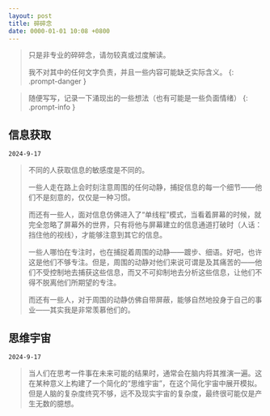 ```yaml
---
layout: post
title: 碎碎念
date: 0000-01-01 10:08 +0800
---
```


> 只是非专业的碎碎念，请勿较真或过度解读。
>
> 我不对其中的任何文字负责，并且一些内容可能缺乏实际含义。
{: .prompt-danger }

> 随便写写，记录一下涌现出的一些想法（也有可能是一些负面情绪）
{: .prompt-info }

<!-- ## 维特根斯坦 -->

<!-- ## 素晴日——向日葵的坡道 -->

<!-- ## 关注与感染 -->

<!-- ## 社恐 -->

<!-- ## 二次检查 -->

<!-- ## 耳机降噪 -->

<!-- ## 思维定式

没有的东西真的能“涌现”出来吗 -->

## 信息获取

`2024-9-17`

> 不同的人获取信息的敏感度是不同的。
>
> 一些人走在路上会时刻注意周围的任何动静，捕捉信息的每一个细节——他们不是刻意的，仅仅是一种习惯。
>
> 而还有一些人，面对信息仿佛进入了“单线程”模式，当看着屏幕的时候，就完全忽略了屏幕外的世界，只有将他与屏幕建立的信息通道打破时（人话：挡住他的视线），才能够注意到其它的信息。
>
> 一些人哪怕在专注时，也在捕捉着周围的动静——踱步、细语。好吧，也许这是他们不够专注。但是，周围的动静对他们来说可谓是及其痛苦的——他们不受控制地去捕获这些信息，而又不可抑制地去分析这些信息，让他们不得不脱离他们所期望的专注。
>
> 而还有一些人，对于周围的动静仿佛自带屏蔽，能够自然地投身于自己的事业——其实我是非常羡慕他们的。

## 思维宇宙

`2024-9-17`

> 当人们在思考一件事在未来可能的结果时，通常会在脑内将其推演一遍。这在某种意义上构建了一个简化的“思维宇宙”，在这个简化宇宙中展开模拟。但是人脑的复杂度终究不够，远不及现实宇宙的复杂度，最终很可能仅是产生无数的臆想。
